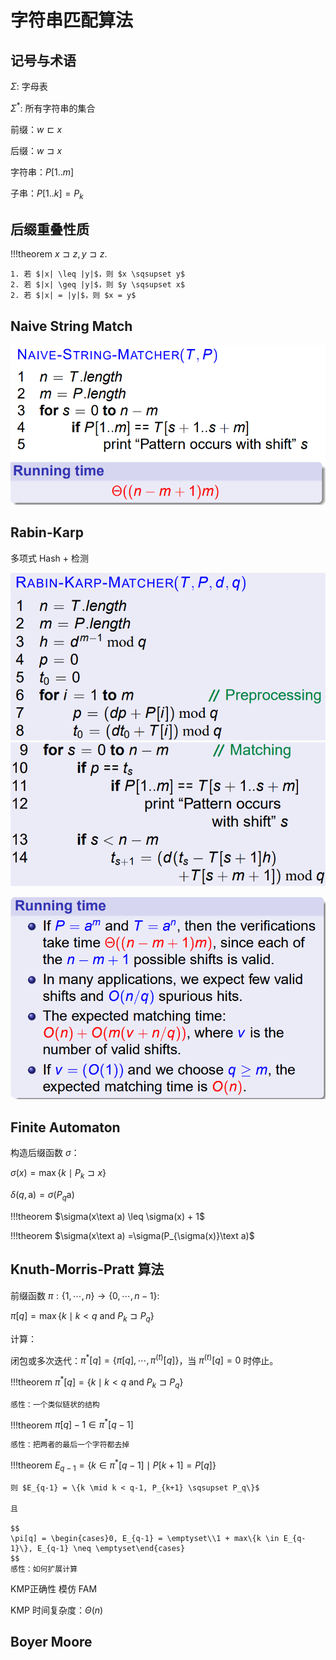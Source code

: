# 字符串匹配算法

## 记号与术语

$\Sigma$: 字母表

$\Sigma^*$: 所有字符串的集合

前缀：$w \sqsubset x$

后缀：$w \sqsupset x$

字符串：$P[1..m]$

子串：$P[1..k] = P_k$

## 后缀重叠性质

!!!theorem
    $x \sqsupset z, y \sqsupset z$.

    1. 若 $|x| \leq |y|$，则 $x \sqsupset y$
    2. 若 $|x| \geq |y|$，则 $y \sqsupset x$
    2. 若 $|x| = |y|$，则 $x = y$

## Naive String Match

![](string_matching.assets/2022-06-04-11-50-15.png)

## Rabin-Karp

多项式 Hash + 检测

![](string_matching.assets/2022-06-04-11-52-25.png)
![](string_matching.assets/2022-06-04-11-52-38.png)

![](string_matching.assets/2022-06-04-11-53-10.png)

## Finite Automaton

构造后缀函数 $\sigma$：

$\sigma(x) = \max\{k \mid P_k \sqsupset x\}$

$\delta(q,\text{a}) = \sigma(P_q\text{a})$

!!!theorem
    $\sigma(x\text a) \leq \sigma(x) + 1$

!!!theorem
    $\sigma(x\text a) =\sigma(P_{\sigma(x)}\text a)$

## Knuth-Morris-Pratt 算法

前缀函数 $\pi: \{1, \cdots, n\} \to \{0, \cdots, n-1\}$:

$\pi[q] = \max \{k \mid k < q \text{ and } P_k \sqsupset P_q\}$

计算：

闭包或多次迭代：$\pi^*[q] = \{\pi[q], \cdots, \pi^{(t)}[q]\}$，当 $\pi^{(t)}[q] = 0$ 时停止。

!!!theorem
    $\pi^*[q] = \{k \mid k < q \text{ and } P_k \sqsupset P_q\}$

    感性：一个类似链状的结构

!!!theorem
    $\pi[q] - 1 \in \pi^*[q-1]$

    感性：把两者的最后一个字符都去掉

!!!theorem
    $E_{q-1} = \{k \in \pi^*[q-1] \mid P[k+1] = P[q]\}$

    则 $E_{q-1} = \{k \mid k < q-1, P_{k+1} \sqsupset P_q\}$

    且

    $$
    \pi[q] = \begin{cases}0, E_{q-1} = \emptyset\\1 + max\{k \in E_{q-1}\}, E_{q-1} \neq \emptyset\end{cases}
    $$
    感性：如何扩展计算

KMP正确性 模仿 FAM

KMP 时间复杂度：$\Theta(n)$

## Boyer Moore